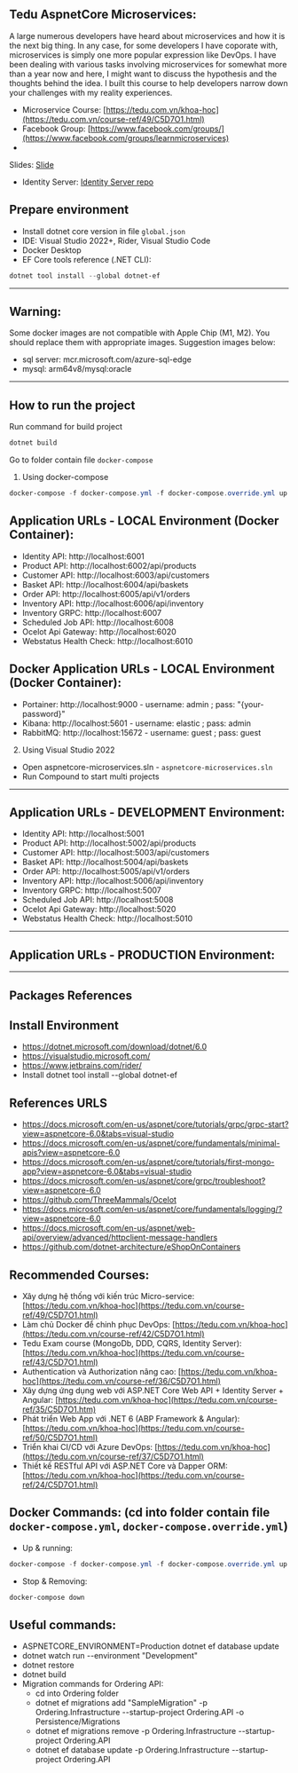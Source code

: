 ## Tedu AspnetCore Microservices:

A large numerous developers have heard about microservices and how it is the next big thing. In any case, for some
developers I have coporate with, microservices is simply one more popular expression like DevOps. I have been dealing
with various tasks involving microservices for somewhat more than a year now and here, I might want to discuss the
hypothesis and the thoughts behind the idea. I built this course to help developers narrow down your challenges with my
reality experiences.

- Microservice Course: [https://tedu.com.vn/khoa-hoc](https://tedu.com.vn/course-ref/49/C5D7O1.html)
- Facebook Group: [https://www.facebook.com/groups/](https://www.facebook.com/groups/learnmicroservices)
-
Slides: [Slide](https://github.com/rickykiet83/tedu-aspnetcore-microservices-training/blob/feat/customer-api/resources/Xay%20dung%20he%20thong%20voi%20Microservice.pdf)
- Identity Server: [Identity Server repo](https://github.com/rickykiet83/tedu-microserivces.idp)

## Prepare environment

* Install dotnet core version in file `global.json`
* IDE: Visual Studio 2022+, Rider, Visual Studio Code
* Docker Desktop
* EF Core tools reference (.NET CLI):

```Powershell
dotnet tool install --global dotnet-ef
```

---

## Warning:

Some docker images are not compatible with Apple Chip (M1, M2). You should replace them with appropriate images.
Suggestion images below:

- sql server: mcr.microsoft.com/azure-sql-edge
- mysql: arm64v8/mysql:oracle

---

## How to run the project

Run command for build project

```Powershell
dotnet build
```

Go to folder contain file `docker-compose`

1. Using docker-compose

```Powershell
docker-compose -f docker-compose.yml -f docker-compose.override.yml up -d --remove-orphans
```

## Application URLs - LOCAL Environment (Docker Container):

- Identity API: http://localhost:6001
- Product API: http://localhost:6002/api/products
- Customer API: http://localhost:6003/api/customers
- Basket API: http://localhost:6004/api/baskets
- Order API: http://localhost:6005/api/v1/orders
- Inventory API: http://localhost:6006/api/inventory
- Inventory GRPC: http://localhost:6007
- Scheduled Job API: http://localhost:6008
- Ocelot Api Gateway: http://localhost:6020
- Webstatus Health Check: http://localhost:6010

## Docker Application URLs - LOCAL Environment (Docker Container):

- Portainer: http://localhost:9000 - username: admin ; pass: "{your-password}"
- Kibana: http://localhost:5601 - username: elastic ; pass: admin
- RabbitMQ: http://localhost:15672 - username: guest ; pass: guest

2. Using Visual Studio 2022

- Open aspnetcore-microservices.sln - `aspnetcore-microservices.sln`
- Run Compound to start multi projects

---

## Application URLs - DEVELOPMENT Environment:

- Identity API: http://localhost:5001
- Product API: http://localhost:5002/api/products
- Customer API: http://localhost:5003/api/customers
- Basket API: http://localhost:5004/api/baskets
- Order API: http://localhost:5005/api/v1/orders
- Inventory API: http://localhost:5006/api/inventory
- Inventory GRPC: http://localhost:5007
- Scheduled Job API: http://localhost:5008
- Ocelot Api Gateway: http://localhost:5020
- Webstatus Health Check: http://localhost:5010

---

## Application URLs - PRODUCTION Environment:

---

## Packages References

## Install Environment

- https://dotnet.microsoft.com/download/dotnet/6.0
- https://visualstudio.microsoft.com/
- https://www.jetbrains.com/rider/
- Install dotnet tool install --global dotnet-ef

## References URLS

- https://docs.microsoft.com/en-us/aspnet/core/tutorials/grpc/grpc-start?view=aspnetcore-6.0&tabs=visual-studio
- https://docs.microsoft.com/en-us/aspnet/core/fundamentals/minimal-apis?view=aspnetcore-6.0
- https://docs.microsoft.com/en-us/aspnet/core/tutorials/first-mongo-app?view=aspnetcore-6.0&tabs=visual-studio
- https://docs.microsoft.com/en-us/aspnet/core/grpc/troubleshoot?view=aspnetcore-6.0
- https://github.com/ThreeMammals/Ocelot
- https://docs.microsoft.com/en-us/aspnet/core/fundamentals/logging/?view=aspnetcore-6.0
- https://docs.microsoft.com/en-us/aspnet/web-api/overview/advanced/httpclient-message-handlers
- https://github.com/dotnet-architecture/eShopOnContainers

## Recommended Courses:

- Xây dựng hệ thống với kiến trúc
  Micro-service: [https://tedu.com.vn/khoa-hoc](https://tedu.com.vn/course-ref/49/C5D7O1.html)
- Làm chủ Docker để chinh phục DevOps:  [https://tedu.com.vn/khoa-hoc](https://tedu.com.vn/course-ref/42/C5D7O1.html)
- Tedu Exam course (MongoDb, DDD, CQRS, Identity
  Server):  [https://tedu.com.vn/khoa-hoc](https://tedu.com.vn/course-ref/43/C5D7O1.html)
- Authentication và Authorization nâng
  cao:  [https://tedu.com.vn/khoa-hoc](https://tedu.com.vn/course-ref/36/C5D7O1.html)
- Xây dựng ứng dụng web với ASP.NET Core Web API + Identity Server +
  Angular:  [https://tedu.com.vn/khoa-hoc](https://tedu.com.vn/course-ref/35/C5D7O1.htm)
- Phát triển Web App với .NET 6 (ABP Framework &
  Angular):  [https://tedu.com.vn/khoa-hoc](https://tedu.com.vn/course-ref/50/C5D7O1.html)
- Triển khai CI/CD với Azure DevOps:  [https://tedu.com.vn/khoa-hoc](https://tedu.com.vn/course-ref/37/C5D7O1.html)
- Thiết kế RESTful API với ASP.NET Core và Dapper
  ORM: [https://tedu.com.vn/khoa-hoc](https://tedu.com.vn/course-ref/24/C5D7O1.html)

## Docker Commands: (cd into folder contain file `docker-compose.yml`, `docker-compose.override.yml`)

- Up & running:

```Powershell
docker-compose -f docker-compose.yml -f docker-compose.override.yml up -d --remove-orphans --build
```

- Stop & Removing:

```Powershell
docker-compose down
```

## Useful commands:

- ASPNETCORE_ENVIRONMENT=Production dotnet ef database update
- dotnet watch run --environment "Development"
- dotnet restore
- dotnet build
- Migration commands for Ordering API:
    - cd into Ordering folder
    - dotnet ef migrations add "SampleMigration" -p Ordering.Infrastructure --startup-project Ordering.API -o
      Persistence/Migrations
    - dotnet ef migrations remove -p Ordering.Infrastructure --startup-project Ordering.API
    - dotnet ef database update -p Ordering.Infrastructure --startup-project Ordering.API
